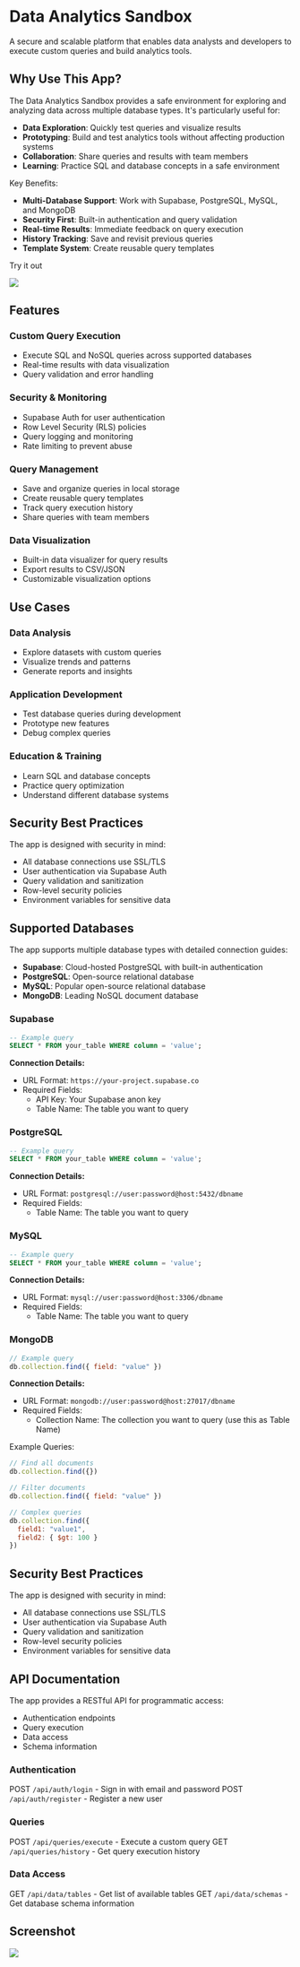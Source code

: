 # Data Analytics Sandbox

A secure and scalable platform that enables data analysts and developers to execute custom queries and build analytics tools.

## Why Use This App?

The Data Analytics Sandbox provides a safe environment for exploring and analyzing data across multiple database types. It's particularly useful for:

- **Data Exploration**: Quickly test queries and visualize results
- **Prototyping**: Build and test analytics tools without affecting production systems
- **Collaboration**: Share queries and results with team members
- **Learning**: Practice SQL and database concepts in a safe environment

Key Benefits:
- **Multi-Database Support**: Work with Supabase, PostgreSQL, MySQL, and MongoDB
- **Security First**: Built-in authentication and query validation
- **Real-time Results**: Immediate feedback on query execution
- **History Tracking**: Save and revisit previous queries
- **Template System**: Create reusable query templates

Try it out  

[![](https://raw.githubusercontent.com/iterating/querybuilder/refs/heads/main/public/portfolio.querybuilder.qrcode.100.png)](https://querybuilder.vercel.app)


## Features

### Custom Query Execution
- Execute SQL and NoSQL queries across supported databases
- Real-time results with data visualization
- Query validation and error handling

### Security & Monitoring
- Supabase Auth for user authentication
- Row Level Security (RLS) policies
- Query logging and monitoring
- Rate limiting to prevent abuse

### Query Management
- Save and organize queries in local storage
- Create reusable query templates
- Track query execution history
- Share queries with team members

### Data Visualization
- Built-in data visualizer for query results
- Export results to CSV/JSON
- Customizable visualization options

## Use Cases

### Data Analysis
- Explore datasets with custom queries
- Visualize trends and patterns
- Generate reports and insights

### Application Development
- Test database queries during development
- Prototype new features
- Debug complex queries

### Education & Training
- Learn SQL and database concepts
- Practice query optimization
- Understand different database systems

## Security Best Practices

The app is designed with security in mind:
- All database connections use SSL/TLS
- User authentication via Supabase Auth
- Query validation and sanitization
- Row-level security policies
- Environment variables for sensitive data


## Supported Databases

The app supports multiple database types with detailed connection guides:

- **Supabase**: Cloud-hosted PostgreSQL with built-in authentication
- **PostgreSQL**: Open-source relational database
- **MySQL**: Popular open-source relational database
- **MongoDB**: Leading NoSQL document database

### Supabase

```sql
-- Example query
SELECT * FROM your_table WHERE column = 'value';
```

**Connection Details:**
- URL Format: `https://your-project.supabase.co`
- Required Fields:
  - API Key: Your Supabase anon key
  - Table Name: The table you want to query

### PostgreSQL

```sql
-- Example query
SELECT * FROM your_table WHERE column = 'value';
```

**Connection Details:**
- URL Format: `postgresql://user:password@host:5432/dbname`
- Required Fields:
  - Table Name: The table you want to query

### MySQL

```sql
-- Example query
SELECT * FROM your_table WHERE column = 'value';
```

**Connection Details:**
- URL Format: `mysql://user:password@host:3306/dbname`
- Required Fields:
  - Table Name: The table you want to query

### MongoDB

```javascript
// Example query
db.collection.find({ field: "value" })
```

**Connection Details:**
- URL Format: `mongodb://user:password@host:27017/dbname`
- Required Fields:
  - Collection Name: The collection you want to query (use this as Table Name)

Example Queries:
```javascript
// Find all documents
db.collection.find({})

// Filter documents
db.collection.find({ field: "value" })

// Complex queries
db.collection.find({
  field1: "value1",
  field2: { $gt: 100 }
})
```

## Security Best Practices

The app is designed with security in mind:
- All database connections use SSL/TLS
- User authentication via Supabase Auth
- Query validation and sanitization
- Row-level security policies
- Environment variables for sensitive data


## API Documentation

The app provides a RESTful API for programmatic access:
- Authentication endpoints
- Query execution
- Data access
- Schema information

### Authentication
POST `/api/auth/login` - Sign in with email and password
POST `/api/auth/register` - Register a new user

### Queries
POST `/api/queries/execute` - Execute a custom query
GET `/api/queries/history` - Get query execution history

### Data Access
GET `/api/data/tables` - Get list of available tables
GET `/api/data/schemas` - Get database schema information


## Screenshot
![](https://raw.githubusercontent.com/iterating/querybuilder/refs/heads/main/public/portfolio.querybuilder.screenshot.png)
